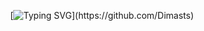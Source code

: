 <div align="center">

[![Typing SVG](https://readme-typing-svg.herokuapp.com?font=Lemon+milk&color=F70000&lines=Welcome+to+Dimas-Ts+project...;Created+by+Dimtod-md...;frist+Dimas+system+whatsapp+bot...;⚡+Dimas+is+super+speed...)](https://github.com/Dimasts)
